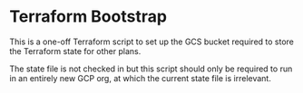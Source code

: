 # Terraform Bootstrap

This is a one-off Terraform script to set up the GCS bucket required to store the Terraform state for other plans.

The state file is not checked in but this script should only be required to run in an entirely new GCP org, at which the
current state file is irrelevant.
